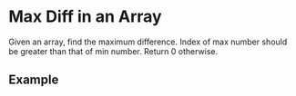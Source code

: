 # Max Diff in an Array

Given an array, find the maximum difference. Index of max number should be greater than that of min number. Return 0 otherwise.

## Example

